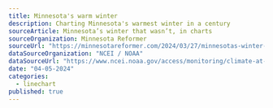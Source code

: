 ```yaml
---
title: Minnesota's warm winter
description: Charting Minnesota's warmest winter in a century
sourceArticle: Minnesota’s winter that wasn’t, in charts
sourceOrganization: Minnesota Reformer
sourceUrl: "https://minnesotareformer.com/2024/03/27/minnesotas-winter-that-wasnt-in-charts/"
dataSourceOrganization: "NCEI / NOAA"
dataSourceUrl: "https://www.ncei.noaa.gov/access/monitoring/climate-at-a-glance/statewide/time-series/21/tavg/3/2/1900-2024?base_prd=true&begbaseyear=1901&endbaseyear=2000"
date: "04-05-2024"
categories:
  - linechart
published: true
---
```

